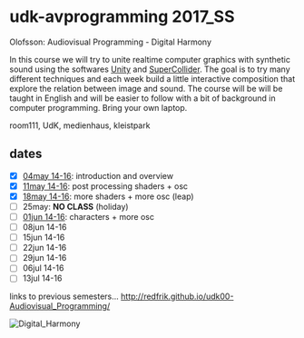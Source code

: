 udk-avprogramming 2017_SS
=========================

Olofsson: Audiovisual Programming - Digital Harmony

In this course we will try to unite realtime computer graphics with synthetic sound using the softwares [Unity](http://unity3d.com) and [SuperCollider](http://supercollider.github.io). The goal is to try many different techniques and each week build a little interactive composition that explore the relation between image and sound.
The course will be will be taught in English and will be easier to follow with a bit of background in computer programming. Bring your own laptop.

room111, UdK, medienhaus, kleistpark

dates
-----

- [x] [04may 14-16](https://github.com/redFrik/udk17-Digital_Harmony/tree/master/udk170504): introduction and overview
- [x] [11may 14-16](https://github.com/redFrik/udk17-Digital_Harmony/tree/master/udk170511): post processing shaders + osc
- [x] [18may 14-16](https://github.com/redFrik/udk17-Digital_Harmony/tree/master/udk170518): more shaders + more osc (leap)
- [ ] 25may: **NO CLASS** (holiday)
- [ ] [01jun 14-16](https://github.com/redFrik/udk17-Digital_Harmony/tree/master/udk170601): characters + more osc
- [ ] 08jun 14-16
- [ ] 15jun 14-16
- [ ] 22jun 14-16
- [ ] 29jun 14-16
- [ ] 06jul 14-16
- [ ] 13jul 14-16

links to previous semesters... <http://redfrik.github.io/udk00-Audiovisual_Programming/>

![Digital_Harmony](Digital_Harmony.png?raw=true "Digital_Harmony")
